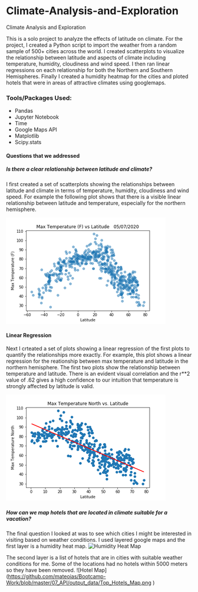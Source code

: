 # Climate-Analysis-and-Exploration
Climate Analysis and Exploration

This is a solo project to analyze the effects of latitude on climate. For the project, I created a Python script to import the weather from a random sample of 500+ cities across the world. I created scatterplots to visualize the relationship between latitude and aspects of climate including temperature, humidity, cloudiness and wind speed.
I then ran linear regressions on each relationship for both the Northern and Southern Hemispheres.
Finally I created a humidity heatmap for the cities and ploted hotels that were in areas of attractive climates using googlemaps.
### Tools/Packages Used:
* Pandas
* Jupyter Notebook
* Time
* Google Maps API
* Matplotlib
* Scipy.stats

#### Questions that we addressed

##### Is there a clear relationship between latitude and climate?
I first created a set of scatterplots showing the relationships between latitude and climate in terms of temperature, humidity, cloudiness and wind speed. For example the following plot shows that there is a visible linear relationship between latitude and temperature, especially for the northern hemisphere.

![Temperature vs Latitude Plot](/output_data/Temp_Lat.png)
#### Linear Regression
Next I crteated a set of plots showing a linear regression of the first plots to quantify the relationships more exactly. For example, this plot shows a linear regression for the reationship between max temperature and latitude in the northern hemisphere. The first two plots show the relationship between temperature and latitude. There is an evident visual correlation and the r**2 value of .62 gives a high confidence to our intuition that temperature
is strongly affected by latitude is valid.


![Linear regression](https://github.com/mateoias/Climate-Analysis-and-Exploration/blob/master/output_data/linear%20regression%20of%20Max%20Temperature%20North%20vs%20Latitude.png)

##### How can we map hotels that are located in climate suitable for a vacation?

The final question I looked at was to see which cities I might be interested in visiting based on weather conditions. I used layered google maps and the first layer is a humidity heat map.
![Humidity Heat Map](https://github.com/mateoias/Bootcamp-Work/blob/master/07_API/output_data/humidity_map.png  )

The second layer is a list of hotels that are in cities with suitable weather conditions for me. Some of the locations had no hotels within 5000 meters so they have been removed.
![Hotel Map]
(https://github.com/mateoias/Bootcamp-Work/blob/master/07_API/output_data/Top_Hotels_Map.png )
